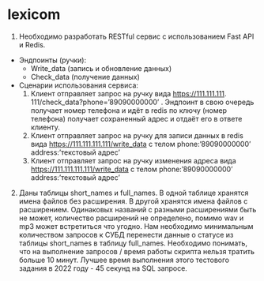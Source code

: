 # lexicom

1. Необходимо разработать RESTful сервис с использованием Fast API и Redis.
- Эндпоинты  (ручки):
   - Write_data (запись и обновление данных)
   - Check_data (получение данных)
- Сценарии использования сервиса: 
  1. Клиент отправляет запрос на ручку вида https://111.111.111.
    111/check_data?phone=’89090000000’ . Эндпоинт в свою очередь получает 
     номер телефона и идёт в redis по ключу (номер телефона) получает сохраненный адрес и отдаёт его в ответе клиенту.
  2. Клиент отправляет запрос на ручку для записи данных в redis вида https://111.111.111.111/write_data с телом 
  phone:’89090000000’
  address:’текстовый адрес’
  3. Клиент отправляет запрос на ручку изменения адреса вида https://111.111.111.111/write_data с телом 
  phone:’89090000000’
  address:’текстовый адрес’

2. Даны таблицы short_names и full_names. В одной таблице хранятся имена файлов без расширения. 
В другой хранятся имена файлов с расширением. Одинаковых названий с разными расширениями быть не может, количество расширений не определено, помимо wav и mp3 может встретиться что угодно. 
Нам необходимо минимальным количеством запросов к СУБД перенести данные о статусе из таблицы short_names в таблицу full_names. 
Необходимо понимать, что на выполнение запросов / время работы скрипта нельзя тратить больше 10 минут. Лучшее время выполнения этого тестового задания в 2022 году - 45 секунд на SQL запросе.